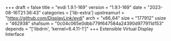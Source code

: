 +++
draft = false
title = "evdi 1.9.1-169"
version = "1.9.1-169"
date = "2023-08-16T21:36:43"
categories = ['lib-extra']
upstreamurl = "https://github.com/DisplayLink/evdi"
arch = "x86_64"
size = "177912"
usize = "462938"
sha1sum = "0c04c065e0dbb779f647584a24390d977911d153"
depends = "['libdrm', 'kernel=6.4.11-1']"
+++
Extensible Virtual Display Interface